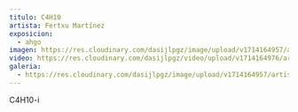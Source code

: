 ```yaml
---
titulo: C4H10
artista: Fertxu Martínez
exposicion:
  - ahgo
imagen: https://res.cloudinary.com/dasijlpgz/image/upload/v1714164957/artistas/Fertxu%20Mart%C3%ADnez%20-%20Expo%20en%20Santurtxi/C4H10-i/P1090398.jpg
video: https://res.cloudinary.com/dasijlpgz/video/upload/v1714164976/artistas/Fertxu%20Mart%C3%ADnez%20-%20Expo%20en%20Santurtxi/C4H10-i/Sin_t%C3%ADtulo_1.mp4
galeria:
  - https://res.cloudinary.com/dasijlpgz/image/upload/v1714164957/artistas/Fertxu%20Mart%C3%ADnez%20-%20Expo%20en%20Santurtxi/C4H10-i/P1090398.jpg
---
```

C4H10-i
